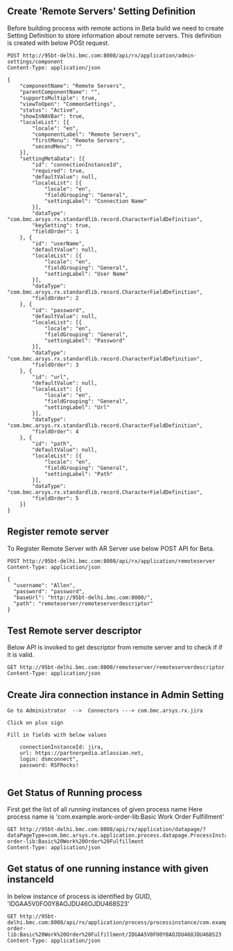 ##  Create 'Remote Servers'  Setting Definition

Before building process with remote actions in Beta build we need to create Setting Definition to store information about remote servers.
This definition is created with below POSt request.


```
POST http://95bt-delhi.bmc.com:8008/api/rx/application/admin-settings/component
Content-Type: application/json

{
	"componentName": "Remote Servers",
	"parentComponentName": "",
	"supportsMultiple": true,
	"viewToOpen": "CommonSettings",
	"status": "Active",
	"showInNAVBar": true,
	"localeList": [{
		"locale": "en",
		"componentLabel": "Remote Servers",
		"firstMenu": "Remote Servers",
		"secondMenu": ""
	}],
	"settingMetaData": [{
		"id": "connectionInstanceId",
		"required": true,
		"defaultValue": null,
		"localeList": [{
			"locale": "en",
			"fieldGrouping": "General",
			"settingLabel": "Connection Name"
		}],
		"dataType": "com.bmc.arsys.rx.standardlib.record.CharacterFieldDefinition",
		"keySetting": true,
		"fieldOrder": 1
	}, {
		"id": "userName",
		"defaultValue": null,
		"localeList": [{
			"locale": "en",
			"fieldGrouping": "General",
			"settingLabel": "User Name"
		}],
		"dataType": "com.bmc.arsys.rx.standardlib.record.CharacterFieldDefinition",
		"fieldOrder": 2
	}, {
		"id": "password",
		"defaultValue": null,
		"localeList": [{
			"locale": "en",
			"fieldGrouping": "General",
			"settingLabel": "Password"
		}],
		"dataType": "com.bmc.arsys.rx.standardlib.record.CharacterFieldDefinition",
		"fieldOrder": 3
	}, {
		"id": "url",
		"defaultValue": null,
		"localeList": [{
			"locale": "en",
			"fieldGrouping": "General",
			"settingLabel": "Url"
		}],
		"dataType": "com.bmc.arsys.rx.standardlib.record.CharacterFieldDefinition",
		"fieldOrder": 4
	}, {
		"id": "path",
		"defaultValue": null,
		"localeList": [{
			"locale": "en",
			"fieldGrouping": "General",
			"settingLabel": "Path"
		}],
		"dataType": "com.bmc.arsys.rx.standardlib.record.CharacterFieldDefinition",
		"fieldOrder": 5
	}]
}
```

##  Register remote server
To Register Remote Server with AR Server use below POST API for Beta.

```
POST http://95bt-delhi.bmc.com:8008/api/rx/application/remoteserver
Content-Type: application/json

{
  "username": "Allen",
  "password": "password",
  "baseUrl": "http://95bt-delhi.bmc.com:8000/",
  "path": "remoteserver/remoteserverdescriptor"
}
```

##  Test Remote server descriptor
Below API is invoked to get descriptor from remote server and to check if if it is valid.
```
GET http://95bt-delhi.bmc.com:8000/remoteserver/remoteserverdescriptor
Content-Type: application/json

```

## Create Jira connection instance in Admin Setting 

```
Go to Administrator  -->  Connectors ---> com.bmc.arsys.rx.jira

Click on plus sign

Fill in fields with below values 

	connectionInstanceId: jira,
	url: https://partnerpedia.atlassian.net,
	login: dsmconnect",
	password: RSFRocks!
	
```

## Get Status of Running process 

First get the list of all running instances of given process name 
Here process name is 'com.example.work-order-lib:Basic Work Order Fulfillment'

```
GET http://95bt-delhi.bmc.com:8008/api/rx/application/datapage/?dataPageType=com.bmc.arsys.rx.application.process.datapage.ProcessInstanceDataPageQuery&pageSize=-1&startIndex=0&processDefinitionName=com.example.work-order-lib:Basic%20Work%20Order%20Fulfillment
Content-Type: application/json

``` 

## Get status of one running instance with given instanceId

In below instance of process is identified by GUID, 'IDGAA5V0FO0Y8AOJDU46OJDU468S23'

```
GET http://95bt-delhi.bmc.com:8008/api/rx/application/process/processinstance/com.example.work-order-lib:Basic%20Work%20Order%20Fulfillment/IDGAA5V0FO0Y8AOJDU46OJDU468S23
Content-Type: application/json

```
